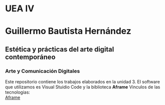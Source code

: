 # UEA IV
# Guillermo Bautista Hernández
## Estética y prácticas del arte digital contemporáneo
### Arte y Comunicación Digitales
Este repositorio contiene los trabajos elaborados en la unidad 3. El software que utilizamos es Visual Stuidio Code y la biblioteca  **Aframe**
Vinculos de las tecnologias:  
[Aframe](https://aframe.io/)  
